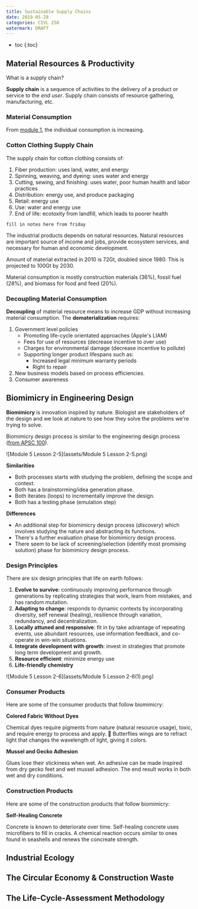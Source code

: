 ```yaml
---
title: Sustainable Supply Chains
date: 2019-05-28
categories: CIVL 250
watermark: DRAFT
---
```


- toc
{:toc}

## Material Resources & Productivity

What is a supply chain?

**Supply chain** is a sequence of activities to the delivery of a product or service to the *end user*. Supply chain consists of resource gathering, manufacturing, etc.

### Material Consumption

From [module 1](module1), the individual consumption is increasing.
### Cotton Clothing Supply Chain

The supply chain for cotton clothing consists of:

1. Fiber production: uses land, water, and energy
2. Spinning, weaving, and dyeing: uses water and energy
3. Cutting, sewing, and finishing: uses water, poor human health and labor practices
4. Distribution: energy use, and produce packaging
5. Retail: energy use
6. Use: water and energy use
7. End of life: ecotoxity from landfill, which leads to poorer health

`fill in notes here from friday`

The industrial products depends on natural resources. Natural resources are important source of income and jobs, provide ecosystem services, and necessary for human and economic development.

Amount of material extracted in 2010 is 72Gt, doubled since 1980. This is projected to 100Gt by 2030.

Material consumption is mostly construction materials (36%), fossil fuel (28%), and biomass for food and feed (20%).

### Decoupling Material Consumption

**Decoupling** of material resource means to increase GDP without increasing material consumption. The **dematerialization** requires:

1. Government level policies
   - Promoting life-cycle orientated approaches (Apple's LIAM)
   - Fees for use of resources (decrease incentive to over use)
   - Charges for environmental damage (decrease incentive to pollute)
   - Supporting longer product lifespans such as:
     - Increased legal minimum warranty periods
     - Right to repair
2. New business models based on process efficiencies.
3. Consumer awareness

## Biomimicry in Engineering Design

**Biomimicry** is innovation inspired by nature. Biologist are stakeholders of the design and we look at nature to see how they solve the problems we're trying to solve.

Biomimicry design process is similar to the engineering design process ([from APSC 100](/documents)).

![Module 5 Lesson 2-5](assets/Module 5 Lesson 2-5.png)

**Similarities**

- Both processes starts with studying the problem, defining the scope and context.
- Both has a brainstorming/idea generation phase.
- Both iterates (loops) to incrementally improve the design.
- Both has a testing phase (emulation step)

**Differences**

- An additional step for biomimicry design process (*discovery*) which involves studying the nature and abstracting its functions.
- There's a further evaluation phase for biomimicry design process.
- There seem to be lack of screening/selection (identify most promising solution) phase for biomimicry design process.

### Design Principles

There are six design principles that life on earth follows:

1. **Evolve to survive**: continuously improving performance through generations by replicating strategies that work, learn from mistakes, and has random mutation.
2. **Adapting to change**: responds to dynamic contexts by incorporating diversity, self renewal (healing), resilience through variation, redundancy, and decentralization.
3. **Locally attuned and responsive**: fit in by take advantage of repeating events, use abundant resources, use information feedback, and co-operate in win-win situations.
4. **Integrate development with growth**: invest in strategies that promote long term development and growth.
5. **Resource efficient**: minimize energy use
6. **Life-friendly chemistry**

![Module 5 Lesson 2-6](assets/Module 5 Lesson 2-6(1).png)

### Consumer Products

Here are some of the consumer products that follow biomimicry: 

**Colored Fabric Without Dyes**

Chemical dyes require pigments from nature (natural resource usage), toxic, and require energy to process and apply. :face_with_head_bandage: Butterflies wings are to refract light that changes the wavelength of light, giving it colors.

**Mussel and Gecko Adhesion**

Glues lose their stickiness when wet. An adhesive can be made inspired from dry gecko feet and wet mussel adhesion. The end result works in both wet and dry conditions.

### Construction Products

Here are some of the construction products that follow biomimicry:

**Self-Healing Concrete**

Concrete is known to deteriorate over time. Self-healing concrete uses microfibers to fill in cracks. A chemical reaction occurs similar to ones found in seashells and renews the concreate strength.

## Industrial Ecology

## The Circular Economy & Construction Waste

## The Life-Cycle-Assessment Methodology

